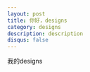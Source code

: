 ```yaml
---
layout: post
title: 你好，designs
category: designs
description: description
disqus: false
---
```

我的designs
